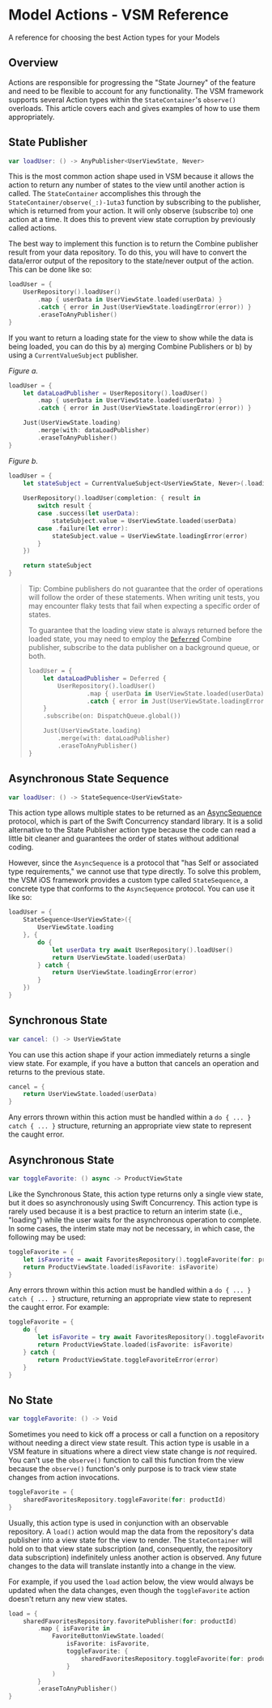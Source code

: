 # Model Actions - VSM Reference

A reference for choosing the best Action types for your Models

## Overview

Actions are responsible for progressing the "State Journey" of the feature and need to be flexible to account for any functionality. The VSM framework supports several Action types within the `StateContainer`'s `observe()` overloads. This article covers each and gives examples of how to use them appropriately.

## State Publisher

```swift
var loadUser: () -> AnyPublisher<UserViewState, Never>
```

This is the most common action shape used in VSM because it allows the action to return any number of states to the view until another action is called. The ``StateContainer`` accomplishes this through the ``StateContainer/observe(_:)-1uta3`` function by subscribing to the publisher, which is returned from your action. It will only observe (subscribe to) one action at a time. It does this to prevent view state corruption by previously called actions.

The best way to implement this function is to return the Combine publisher result from your data repository. To do this, you will have to convert the data/error output of the repository to the state/never output of the action. This can be done like so:

```swift
loadUser = {
    UserRepository().loadUser()
        .map { userData in UserViewState.loaded(userData) }
        .catch { error in Just(UserViewState.loadingError(error)) }
        .eraseToAnyPublisher()
}
```

If you want to return a loading state for the view to show while the data is being loaded, you can do this by a) merging Combine Publishers or b) by using a `CurrentValueSubject` publisher.

_Figure a._

```swift
loadUser = {
    let dataLoadPublisher = UserRepository().loadUser()
        .map { userData in UserViewState.loaded(userData) }
        .catch { error in Just(UserViewState.loadingError(error)) }

    Just(UserViewState.loading)
        .merge(with: dataLoadPublisher)
        .eraseToAnyPublisher()
}
```

_Figure b._

```swift
loadUser = {
    let stateSubject = CurrentValueSubject<UserViewState, Never>(.loading)
    
    UserRepository().loadUser(completion: { result in 
        switch result {
        case .success(let userData):
            stateSubject.value = UserViewState.loaded(userData)
        case .failure(let error):
            stateSubject.value = UserViewState.loadingError(error)
        }
    })

    return stateSubject
}
```

> Tip: Combine publishers do not guarantee that the order of operations will follow the order of these statements. When writing unit tests, you may encounter flaky tests that fail when expecting a specific order of states.
>
> To guarantee that the loading view state is always returned before the loaded state, you may need to employ the [`Deferred`](https://developer.apple.com/documentation/combine/deferred) Combine publisher, subscribe to the data publisher on a background queue, or both.
>
> ```swift
> loadUser = {
>     let dataLoadPublisher = Deferred {
>         UserRepository().loadUser()
>                 .map { userData in UserViewState.loaded(userData) }
>                 .catch { error in Just(UserViewState.loadingError(error)) }
>     }
>     .subscribe(on: DispatchQueue.global())
> 
>     Just(UserViewState.loading)
>         .merge(with: dataLoadPublisher)
>         .eraseToAnyPublisher()
> }
> ```

## Asynchronous State Sequence

```swift
var loadUser: () -> StateSequence<UserViewState>
```

This action type allows multiple states to be returned as an [AsyncSequence](https://developer.apple.com/documentation/swift/asyncsequence) protocol, which is part of the Swift Concurrency standard library. It is a solid alternative to the State Publisher action type because the code can read a little bit cleaner and guarantees the order of states without additional coding.

However, since the `AsyncSequence` is a protocol that "has Self or associated type requirements," we cannot use that type directly. To solve this problem, the VSM iOS framework provides a custom type called ``StateSequence``, a concrete type that conforms to the `AsyncSequence` protocol. You can use it like so:

```swift
loadUser = {
    StateSequence<UserViewState>({
        UserViewState.loading
    }, {
        do {
            let userData try await UserRepository().loadUser()
            return UserViewState.loaded(userData)
        } catch {
            return UserViewState.loadingError(error)
        }
    })
}
```

## Synchronous State

```swift
var cancel: () -> UserViewState
```

You can use this action shape if your action immediately returns a single view state. For example, if you have a button that cancels an operation and returns to the previous state.

```swift
cancel = {
    return UserViewState.loaded(userData)
}
```

Any errors thrown within this action must be handled within a `do { ... } catch { ... }` structure, returning an appropriate view state to represent the caught error.

## Asynchronous State

```swift
var toggleFavorite: () async -> ProductViewState
```

Like the Synchronous State, this action type returns only a single view state, but it does so asynchronously using Swift Concurrency. This action type is rarely used because it is a best practice to return an interim state (i.e., "loading") while the user waits for the asynchronous operation to complete. In some cases, the interim state may not be necessary, in which case, the following may be used:

```swift
toggleFavorite = {
    let isFavorite = await FavoritesRepository().toggleFavorite(for: productId)
    return ProductViewState.loaded(isFavorite: isFavorite)
}
```

Any errors thrown within this action must be handled within a `do { ... } catch { ... }` structure, returning an appropriate view state to represent the caught error. For example:

```swift
toggleFavorite = {
    do {
        let isFavorite = try await FavoritesRepository().toggleFavorite(for: productId)
        return ProductViewState.loaded(isFavorite: isFavorite)
    } catch {
        return ProductViewState.toggleFavoriteError(error)
    }
}
```

## No State

```swift
var toggleFavorite: () -> Void
```

Sometimes you need to kick off a process or call a function on a repository without needing a direct view state result. This action type is usable in a VSM feature in situations where a direct view state change is _not_ required. You can't use the `observe()` function to call this function from the view because the `observe()` function's only purpose is to track view state changes from action invocations.

```swift
toggleFavorite = {
    sharedFavoritesRepository.toggleFavorite(for: productId)
}
```

Usually, this action type is used in conjunction with an observable repository. A `load()` action would map the data from the repository's data publisher into a view state for the view to render. The ``StateContainer`` will hold on to that view state subscription (and, consequently, the repository data subscription) indefinitely unless another action is observed. Any future changes to the data will translate instantly into a change in the view.

For example, if you used the `load` action below, the view would always be updated when the data changes, even though the `toggleFavorite` action doesn't return any new view states.

```swift
load = {
    sharedFavoritesRepository.favoritePublisher(for: productId)
        .map { isFavorite in 
            FavoriteButtonViewState.loaded(
                isFavorite: isFavorite,
                toggleFavorite: {
                    sharedFavoritesRepository.toggleFavorite(for: productId)
                }
            )
        }
        .eraseToAnyPublisher()
}
```
